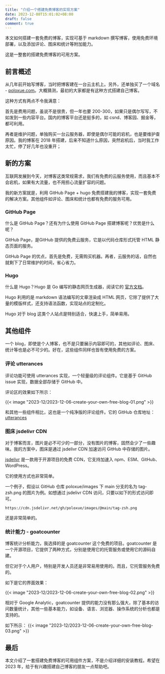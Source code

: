 ```yaml
---
title: "介绍一个搭建免费博客的实现方案"
date: 2023-12-08T15:01:02+08:00
draft: false
comment: true
---
```


本文如何搭建一套免费的博客，实现可基于 markdown 撰写博客，使用免费环境部署，以及添加评论、图床和统计等附加能力。

这是一整套的搭建免费博客的可用方案。

## 前言概述

从几年前开始写博客，当时把博客建在一台云主机上。另外，还单独买了一个域名 - [poloxue.com](https://www.poloxue.com)。大概猜测，最初的大家都是有这种方式搭建自己博客。

这种方式有两点不令我满意：

首先是费用问题，虽说不是很贵，但一年也要 200-300，如果只是偶尔写写，不如发到一些内容平台。国内的博客平台还是挺多的，如 csnd、博客园、掘金等，都可利用。

再者是维护问题，单独购买一台云服务器，即使是偶尔可能的宕机，也是要维护查原因。我的博客在 2018 年搭建，后来不知道什么原因，突然宕机后，当时我工作太忙，停了好几年也没重开；

## 新的方案

互联网发展到今天，对博客这类常规需求，我们有免费的云服务使用，而且基本不会宕机，如果有大流量，也不用担心流量扩容的问题。

我的新方案就是，利用 GitHub Page + hugo 免费搭建我的博客，实现一套免费的解决方案。其他组件如评论、图床和统计也都有免费的服务可用。

### GitHub Page

什么是 GitHub Page？还有为什么使用 GitHub Page 搭建博客呢？优势是什么呢？

GitHub Page，是GitHub 提供的免费云服务，它是以代码仓库形式托管 HTML 静态页面的服务。

GitHub Page 的优点，首先是免费，无需购买机器。再者，云服务的话，自然也就剩下了日常维护的时间，省心省力。

### Hugo

什么是 Hugo？Hugo 是 Go 编写的静态网页生成器，阅读它的 [官方文档](https://gohugo.io/documentation/)。

Hugo 利用的是 markdown 语法编写的文章渲染成 HTML 网页，它除了提供了大量的模版样式，还支持语法函数，实现站点的定制化。

Hugo 对于 blog 这类个人站点是特别适合，快速上手，简单易用。

## 其他组件

一个 blog，即使是个人博客，也不是只要展示内容即可的，其他如评论、图床、统计等也是必不可少的。好在，这些组件同样也皆有使用免费的方案。

### 评论 utterances

评论功能可使用 utterances 实现，一个轻量级的评论组件。它是基于 GitHub issue 实现，数据全部存储于 GitHub 中。

评论区的效果如下所示：

{{< image "2023-12/2023-12-06-create-your-own-free-blog-01.png" >}}

和其他一些组件相比，这也是一个纯净版的评论组件。它的 GitHub 仓库地址：[utterances](https://github.com/utterance/utterances)

### 图床 jsdelivr CDN

对于博客而言，图片是必不可少的一部分，没有图片的博客，固然会少了一些趣味。我的方案中，图床是通过 jsdelivr CDN 加速访问 GitHub 中存储的图片。

[jsdelivr](https://github.com/jsdelivr/jsdelivr) 是一款用于开源项目的免费 CDN，它支持加速入 npm、ESM、GitHub、WordPress。

它的使用方式也非常简单。

一个例子，假设以 GitHub 仓库 poloxue/images 下 main 分支的名为 tag-zsh.png 的图片为例。如想通过 jsdelivr CDN 访问，只要以如下的形式访问即可。

```
https://cdn.jsdelivr.net/gh/poloxue/images/@main/tag-zsh.png
```

还是非常简单的。

### 统计能力 - goatcounter

博客统计分析能力，我选择的是 goatcounter 这个免费的项目。goatcounter 是一个开源项目，它提供了两种方式，分别是使用它的托管服务或使用它的源码自建。

但它对于个人用户，特别是开发人员还是非常易用使用的。而且，它托管服务免费的。

如下是它的界面效果：

{{< image "2023-12/2023-12-06-create-your-own-free-blog-02.png" >}}

相对于 Google Analytic，goatcounter 提供的能力没有那么强大，除了基本的访问数量统计，其他一些基本能力，如设备、语言、浏览器、操作系统的分析也都是支持的。

如下所示：
{{< image "2023-12/2023-12-06-create-your-own-free-blog-03.png" >}}

## 最后

本文介绍了一套搭建免费博客的可用组件方案，不是介绍详细的安装教程。希望在 2023 年，给于有兴趣搭建自己博客的朋友一点帮助吧。

